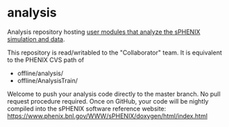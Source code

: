 # analysis

Analysis repository hosting [user modules that analyze the sPHENIX simulation and data](https://wiki.bnl.gov/sPHENIX/index.php/Example_of_using_DST_nodes).

This repository is read/writabled to the "Collaborator" team. It is equivalent to the PHENIX CVS path of 
* offline/analysis/
* offline/AnalysisTrain/

Welcome to push your analysis code directly to the master branch. No pull request procedure required. Once on GitHub, your code will be nightly compiled into the sPHENIX software reference website: https://www.phenix.bnl.gov/WWW/sPHENIX/doxygen/html/index.html
